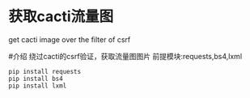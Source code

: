 # 获取cacti流量图
get cacti image over the filter of csrf

#介绍
绕过cacti的csrf验证，获取流量图图片
前提模块:requests,bs4,lxml
```
pip install requests
pip install bs4
pip install lxml
```
